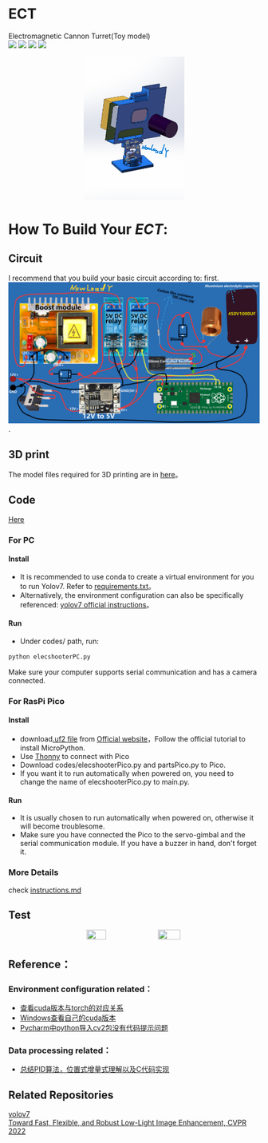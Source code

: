 # ECT
Electromagnetic Cannon Turret(Toy model)  
![](https://img.shields.io/badge/python-3.x-brightgreen) ![](https://img.shields.io/badge/micropython-RaspberryPi_Pico-green) ![](https://img.shields.io/badge/Yolo-v7-blue) ![](https://img.shields.io/badge/dark_image_enhance-black)
<div align="center">
  <img src="https://github.com/NowLoadY/ECT/blob/main/images/1.png" width="40%" height="40%"/>  
</div>  
  
# How To Build Your *ECT*:  
## Circuit  
I recommend that you build your basic circuit according to: first. ![This Schematic](images/connect.png).  
## 3D print  
The model files required for 3D printing are in [here](https://github.com/NowLoadY/ECT/tree/main/stl_Files)。
## Code  
[Here](https://github.com/NowLoadY/ECT/tree/main/codes)  
### For PC  
#### Install
* It is recommended to use conda to create a virtual environment for you to run Yolov7. Refer to [requirements.txt](https://github.com/WongKinYiu/yolov7/blob/main/requirements.txt)。
* Alternatively, the environment configuration can also be specifically referenced: [yolov7 official instructions](https://github.com/WongKinYiu/yolov7#installation)。  
#### Run
* Under codes/ path, run:
```bash
python elecshooterPC.py
```
Make sure your computer supports serial communication and has a camera connected.  
### For RasPi Pico  
#### Install
* download[.uf2 file](https://www.raspberrypi.org/documentation/pico/getting-started/static/5d8e777377e8dbe23cf36360d6efc727/pico_micropython_20210121.uf2) from [Official website](https://pico.org.cn/)，Follow the official tutorial to install MicroPython.
* Use [Thonny](https://thonny.org/) to connect with Pico
* Download codes/elecshooterPico.py and partsPico.py to Pico.
* If you want it to run automatically when powered on, you need to change the name of elecshooterPico.py to main.py.
#### Run  
* It is usually chosen to run automatically when powered on, otherwise it will become troublesome.  
* Make sure you have connected the Pico to the servo-gimbal and the serial communication module. If you have a buzzer in hand, don't forget it.  
### More Details
check [instructions.md](https://github.com/NowLoadY/ECT/blob/main/codes/instructions.md) 
## Test
<div align="center">
  <img src="https://github.com/NowLoadY/ECT/blob/main/images/test.gif" width="28%" height="28%"/><img src="https://github.com/NowLoadY/ECT/blob/main/images/test2.gif" width="30%" height="30%"/>  
</div>  
  
## Reference：  
### Environment configuration related：  
* [查看cuda版本与torch的对应关系](https://blog.csdn.net/JohnJim0/article/details/108688964)  
* [Windows查看自己的cuda版本](https://cloud.tencent.com/developer/article/2031512)  
* [Pycharm中python导入cv2包没有代码提示问题](https://blog.csdn.net/fangzhihuaa/article/details/113903689?spm=1001.2101.3001.6650.1&utm_medium=distribute.pc_relevant.none-task-blog-2~default~CTRLIST~default-1-113903689-blog-122422778.pc_relevant_default&depth_1-utm_source=distribute.pc_relevant.none-task-blog-2~default~CTRLIST~default-1-113903689-blog-122422778.pc_relevant_default&utm_relevant_index=2)
### Data processing related：
* [总结PID算法，位置式增量式理解以及C代码实现](https://blog.csdn.net/weixin_43193231/article/details/95194946)  
## Related Repositories  
[yolov7](https://github.com/WongKinYiu/yolov7)  
[Toward Fast, Flexible, and Robust Low-Light Image Enhancement, CVPR 2022](https://github.com/vis-opt-group/SCI)  
